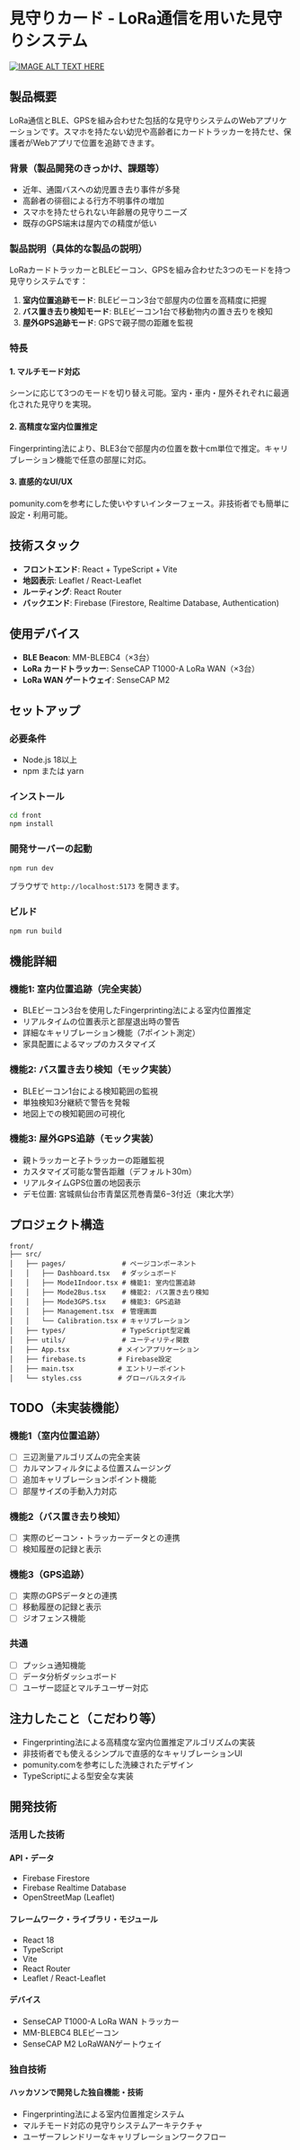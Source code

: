 # 見守りカード - LoRa通信を用いた見守りシステム

[![IMAGE ALT TEXT HERE](https://jphacks.com/wp-content/uploads/2025/05/JPHACKS2025_ogp.jpg)](https://www.youtube.com/watch?v=lA9EluZugD8)

## 製品概要

LoRa通信とBLE、GPSを組み合わせた包括的な見守りシステムのWebアプリケーションです。スマホを持たない幼児や高齢者にカードトラッカーを持たせ、保護者がWebアプリで位置を追跡できます。

### 背景（製品開発のきっかけ、課題等）

- 近年、通園バスへの幼児置き去り事件が多発
- 高齢者の徘徊による行方不明事件の増加
- スマホを持たせられない年齢層の見守りニーズ
- 既存のGPS端末は屋内での精度が低い

### 製品説明（具体的な製品の説明）

LoRaカードトラッカーとBLEビーコン、GPSを組み合わせた3つのモードを持つ見守りシステムです：

1. **室内位置追跡モード**: BLEビーコン3台で部屋内の位置を高精度に把握
2. **バス置き去り検知モード**: BLEビーコン1台で移動物内の置き去りを検知
3. **屋外GPS追跡モード**: GPSで親子間の距離を監視

### 特長

#### 1. マルチモード対応
シーンに応じて3つのモードを切り替え可能。室内・車内・屋外それぞれに最適化された見守りを実現。

#### 2. 高精度な室内位置推定
Fingerprinting法により、BLE3台で部屋内の位置を数十cm単位で推定。キャリブレーション機能で任意の部屋に対応。

#### 3. 直感的なUI/UX
pomunity.comを参考にした使いやすいインターフェース。非技術者でも簡単に設定・利用可能。

## 技術スタック

- **フロントエンド**: React + TypeScript + Vite
- **地図表示**: Leaflet / React-Leaflet
- **ルーティング**: React Router
- **バックエンド**: Firebase (Firestore, Realtime Database, Authentication)

## 使用デバイス

- **BLE Beacon**: MM-BLEBC4（×3台）
- **LoRa カードトラッカー**: SenseCAP T1000-A LoRa WAN（×3台）
- **LoRa WAN ゲートウェイ**: SenseCAP M2

## セットアップ

### 必要条件
- Node.js 18以上
- npm または yarn

### インストール

```bash
cd front
npm install
```

### 開発サーバーの起動

```bash
npm run dev
```

ブラウザで `http://localhost:5173` を開きます。

### ビルド

```bash
npm run build
```

## 機能詳細

### 機能1: 室内位置追跡（完全実装）
- BLEビーコン3台を使用したFingerprinting法による室内位置推定
- リアルタイムの位置表示と部屋退出時の警告
- 詳細なキャリブレーション機能（7ポイント測定）
- 家具配置によるマップのカスタマイズ

### 機能2: バス置き去り検知（モック実装）
- BLEビーコン1台による検知範囲の監視
- 単独検知3分継続で警告を発報
- 地図上での検知範囲の可視化

### 機能3: 屋外GPS追跡（モック実装）
- 親トラッカーと子トラッカーの距離監視
- カスタマイズ可能な警告距離（デフォルト30m）
- リアルタイムGPS位置の地図表示
- デモ位置: 宮城県仙台市青葉区荒巻青葉6−3付近（東北大学）

## プロジェクト構造

```
front/
├── src/
│   ├── pages/              # ページコンポーネント
│   │   ├── Dashboard.tsx   # ダッシュボード
│   │   ├── Mode1Indoor.tsx # 機能1: 室内位置追跡
│   │   ├── Mode2Bus.tsx    # 機能2: バス置き去り検知
│   │   ├── Mode3GPS.tsx    # 機能3: GPS追跡
│   │   ├── Management.tsx  # 管理画面
│   │   └── Calibration.tsx # キャリブレーション
│   ├── types/              # TypeScript型定義
│   ├── utils/              # ユーティリティ関数
│   ├── App.tsx            # メインアプリケーション
│   ├── firebase.ts        # Firebase設定
│   ├── main.tsx           # エントリーポイント
│   └── styles.css         # グローバルスタイル
```

## TODO（未実装機能）

### 機能1（室内位置追跡）
- [ ] 三辺測量アルゴリズムの完全実装
- [ ] カルマンフィルタによる位置スムージング
- [ ] 追加キャリブレーションポイント機能
- [ ] 部屋サイズの手動入力対応

### 機能2（バス置き去り検知）
- [ ] 実際のビーコン・トラッカーデータとの連携
- [ ] 検知履歴の記録と表示

### 機能3（GPS追跡）
- [ ] 実際のGPSデータとの連携
- [ ] 移動履歴の記録と表示
- [ ] ジオフェンス機能

### 共通
- [ ] プッシュ通知機能
- [ ] データ分析ダッシュボード
- [ ] ユーザー認証とマルチユーザー対応

## 注力したこと（こだわり等）

* Fingerprinting法による高精度な室内位置推定アルゴリズムの実装
* 非技術者でも使えるシンプルで直感的なキャリブレーションUI
* pomunity.comを参考にした洗練されたデザイン
* TypeScriptによる型安全な実装

## 開発技術

### 活用した技術
#### API・データ
* Firebase Firestore
* Firebase Realtime Database
* OpenStreetMap (Leaflet)

#### フレームワーク・ライブラリ・モジュール
* React 18
* TypeScript
* Vite
* React Router
* Leaflet / React-Leaflet

#### デバイス
* SenseCAP T1000-A LoRa WAN トラッカー
* MM-BLEBC4 BLEビーコン
* SenseCAP M2 LoRaWANゲートウェイ

### 独自技術
#### ハッカソンで開発した独自機能・技術
* Fingerprinting法による室内位置推定システム
* マルチモード対応の見守りシステムアーキテクチャ
* ユーザーフレンドリーなキャリブレーションワークフロー
